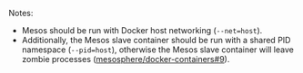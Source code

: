 Notes:
* Mesos should be run with Docker host networking (`--net=host`).
* Additionally, the Mesos slave container should be run with a shared PID namespace (`--pid=host`), otherwise the Mesos slave container will leave zombie processes ([mesosphere/docker-containers#9](https://github.com/mesosphere/docker-containers/issues/9)).

